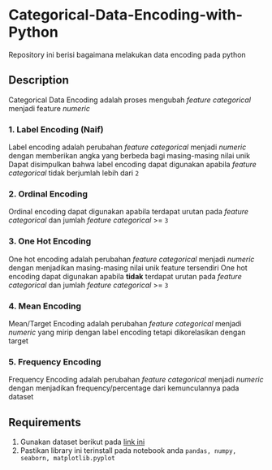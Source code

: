 # Categorical-Data-Encoding-with-Python
Repository ini berisi bagaimana melakukan data encoding pada python

## Description
Categorical Data Encoding adalah proses mengubah *feature categorical* menjadi feature *numeric*

### 1. Label Encoding (Naif)
Label encoding adalah perubahan *feature categorical* menjadi *numeric* dengan memberikan angka yang berbeda bagi masing-masing nilai unik
Dapat disimpulkan bahwa label encoding dapat digunakan apabila *feature categorical* tidak berjumlah lebih dari `2`

### 2. Ordinal Encoding
Ordinal encoding dapat digunakan apabila terdapat urutan pada *feature categorical* dan jumlah *feature categorical* >= `3`

### 3. One Hot Encoding
One hot encoding adalah perubahan *feature categorical* menjadi *numeric* dengan menjadikan masing-masing nilai unik feature tersendiri
One hot encoding dapat digunakan apabila **tidak** terdapat urutan pada *feature categorical* dan jumlah *feature categorical* >= `3`

### 4. Mean Encoding
Mean/Target Encoding adalah perubahan *feature categorical* menjadi *numeric* yang mirip dengan label encoding tetapi dikorelasikan dengan target

### 5. Frequency Encoding
Frequency Encoding adalah perubahan *feature categorical* menjadi *numeric* dengan menjadikan frequency/percentage dari kemunculannya pada dataset

## Requirements
1. Gunakan dataset berikut pada [link ini](https://www.kaggle.com/datasets/blastchar/telco-customer-churn)
2. Pastikan library ini terinstall pada notebook anda `pandas, numpy, seaborn, matplotlib.pyplot`
